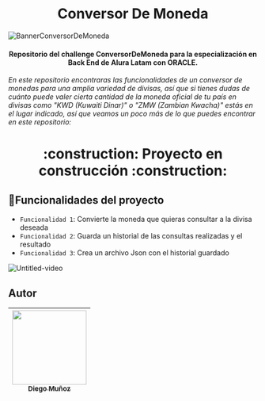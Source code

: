<h1 align="center"> Conversor De Moneda </h1>

![BannerConversorDeMoneda](https://github.com/DiegoM-Munoz/ConversorDeMoneda/assets/133004082/b1d03d62-e209-43d3-9df0-5e4e9e4954c1)

<h4 align="center"> Repositorio del challenge ConversorDeMoneda para la especialización en Back End de Alura Latam con ORACLE. </h4>
<em>En este repositorio encontraras las funcionalidades de un conversor de monedas para una amplia variedad de divisas, así que si tienes dudas de cuánto puede valer cierta cantidad de la moneda oficial de tu país en divisas como "KWD (Kuwaiti Dinar)" o "ZMW (Zambian Kwacha)" estás en el lugar indicado, así que veamos un poco más de lo que puedes encontrar en este repositorio:</em>

<h1 align="center">
:construction: Proyecto en construcción :construction:
</h1>

## :hammer:Funcionalidades del proyecto

- `Funcionalidad 1`: Convierte la moneda que quieras consultar a la divisa deseada
- `Funcionalidad 2`: Guarda un historial de las consultas realizadas y el resultado
- `Funcionalidad 3`: Crea un archivo Json con el historial guardado

![Untitled-video](https://github.com/DiegoM-Munoz/ConversorDeMoneda/assets/133004082/1759c884-f832-4b36-9f9a-e4359091de3e)


## Autor
| [<img src=https://github.com/DiegoM-Munoz/ConversorDeMoneda/assets/133004082/375447b5-595b-4c8e-9a9f-0a436cd5041f width=150><br><sub>Diego Muñoz</sub>](https://github.com/DiegoM-Munoz)
| :---: |
